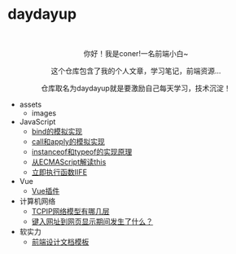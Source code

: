 # daydayup

<br/>
<p align='center'>
	<p align='center'>你好！我是coner!一名前端小白~</p>
	<p align='center'>这个仓库包含了我的个人文章，学习笔记，前端资源...</p>
	<p align='center'>仓库取名为daydayup就是要激励自己每天学习，技术沉淀！</p>
</p>


- assets
    - images
- JavaScript
    - [bind的模拟实现](https://github.com/adjfks/daydayup/blob/main/JavaScript/bind的模拟实现.md)
    - [call和apply的模拟实现](https://github.com/adjfks/daydayup/blob/main/JavaScript/call和apply的模拟实现.md)
    - [instanceof和typeof的实现原理](https://github.com/adjfks/daydayup/blob/main/JavaScript/instanceof和typeof的实现原理.md)
    - [从ECMAScript解读this](https://github.com/adjfks/daydayup/blob/main/JavaScript/从ECMAScript解读this.md)
    - [立即执行函数IIFE](https://github.com/adjfks/daydayup/blob/main/JavaScript/立即执行函数IIFE.md)
- Vue
    - [Vue插件](https://github.com/adjfks/daydayup/blob/main/Vue/Vue插件.md)
- 计算机网络
    - [TCPIP网络模型有哪几层](https://github.com/adjfks/daydayup/blob/main/计算机网络/TCPIP网络模型有哪几层.md)
    - [键入网址到网页显示期间发生了什么？](https://github.com/adjfks/daydayup/blob/main/计算机网络/键入网址到网页显示期间发生了什么？.md)
- 软实力
    - [前端设计文档模板](https://github.com/adjfks/daydayup/blob/main/软实力/前端设计文档模板.md)